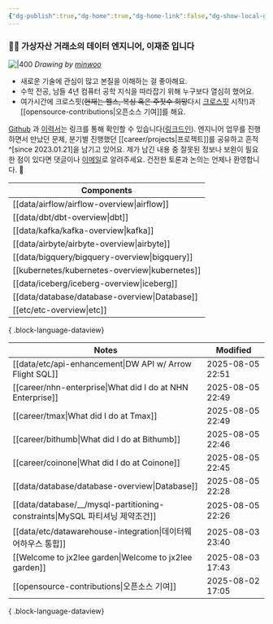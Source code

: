 ```yaml
---
{"dg-publish":true,"dg-home":true,"dg-home-link":false,"dg-show-local-graph":false,"dg-show-backlinks":false,"dg-show-toc":false,"dg-show-inline-title":false,"dg-show-file-tree":false,"dg-enable-search":true,"dg-link-preview":false,"dg-show-tags":false,"dg-pass-frontmatter":false,"permalink":"/Welcome to jx2lee garden/","tags":["gardenEntry"],"dgEnableSearch":true,"dgPassFrontmatter":true,"noteIcon":"","created":"2024-10-02T18:51:46.000+09:00"}
---
```




### 👋🏽 가상자산 거래소의 데이터 엔지니어, 이재준 입니다


![|400](https://i.imgur.com/IOPpMZJ.jpeg)
*Drawing by [minwoo](https://github.com/tommybebe)*


- 새로운 기술에 관심이 많고 본질을 이해하는 걸 좋아해요.
- 수학 전공, 남들 4년 컴퓨터 공학 지식을 따라잡기 위해 누구보다 열심히 했어요.
- 여가시간에 크로스핏(~~현재는 헬스, 복싱 혹은 주짓수 희망~~다시 [크로스핏](https://www.instagram.com/cfkhan2015_2025/reels/) 시작!)과 [[opensource-contributions\|오픈소스 기여]]를 해요.


[Github](https://github.com/jx2lee) 과 [이력서](https://github.com/jx2lee/resume.new/blob/main/jaejun_lee_resume.pdf)는 링크를 통해 확인할 수 있습니다([링크드인](https://www.linkedin.com/in/jx2lee/)). 엔지니어 업무를 진행하면서 만났던 문제, 분기별 진행했던 [[career/projects\|프로젝트]]를 공유하고 흔적^[since 2023.01.21]을 남기고 있어요. 제가 남긴 내용 중 잘못된 정보나 보완이 필요한 점이 있다면 댓글이나 [이메일](malito:dev.jaejun.lee.1991@gmail.com)로 알려주세요. 건전한 토론과 논의는 언제나 환영합니다. 🤗


| Components                                        |
| ------------------------------------------------- |
| [[data/airflow/airflow-overview\|airflow]]     |
| [[data/dbt/dbt-overview\|dbt]]                 |
| [[data/kafka/kafka-overview\|kafka]]           |
| [[data/airbyte/airbyte-overview\|airbyte]]     |
| [[data/bigquery/bigquery-overview\|bigquery]]  |
| [[kubernetes/kubernetes-overview\|kubernetes]] |
| [[data/iceberg/iceberg-overview\|iceberg]]     |
| [[data/database/database-overview\|Database]]  |
| [[etc/etc-overview\|etc]]                      |

{ .block-language-dataview}


| Notes                                                                   | Modified         |
| ----------------------------------------------------------------------- | ---------------- |
| [[data/etc/api-enhancement\|DW API w/ Arrow Flight SQL]]             | 2025-08-05 22:51 |
| [[career/nhn-enterprise\|What did I do at NHN Enterprise]]           | 2025-08-05 22:49 |
| [[career/tmax\|What did I do at Tmax]]                               | 2025-08-05 22:49 |
| [[career/bithumb\|What did I do at Bithumb]]                         | 2025-08-05 22:46 |
| [[career/coinone\|What did I do at Coinone]]                         | 2025-08-05 22:45 |
| [[data/database/database-overview\|Database]]                        | 2025-08-05 22:28 |
| [[data/database/__/mysql-partitioning-constraints\|MySQL 파티셔닝 제약조건]] | 2025-08-05 22:26 |
| [[data/etc/datawarehouse-integration\|데이터웨어하우스 통합]]                  | 2025-08-03 23:40 |
| [[Welcome to jx2lee garden\|Welcome to jx2lee garden]]               | 2025-08-03 17:43 |
| [[opensource-contributions\|오픈소스 기여]]                                | 2025-08-02 17:05 |

{ .block-language-dataview}